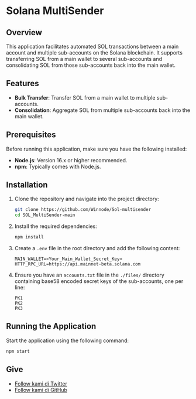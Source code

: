 # Solana MultiSender

## Overview

This application facilitates automated SOL transactions between a main account and multiple sub-accounts on the Solana blockchain. It supports transferring SOL from a main wallet to several sub-accounts and consolidating SOL from those sub-accounts back into the main wallet.

## Features

- **Bulk Transfer**: Transfer SOL from a main wallet to multiple sub-accounts.
- **Consolidation**: Aggregate SOL from multiple sub-accounts back into the main wallet.

## Prerequisites

Before running this application, make sure you have the following installed:
- **Node.js**: Version 16.x or higher recommended.
- **npm**: Typically comes with Node.js.

## Installation

1. Clone the repository and navigate into the project directory:
    ```bash
    git clone https://github.com/Winnode/Sol-multisender
    cd SOL_MultiSender-main
    ```

2. Install the required dependencies:
    ```bash
    npm install
    ```

3. Create a `.env` file in the root directory and add the following content:
    ```plaintext
    MAIN_WALLET=<Your_Main_Wallet_Secret_Key>
    HTTP_RPC_URL=https://api.mainnet-beta.solana.com
    ```

4. Ensure you have an `accounts.txt` file in the `./files/` directory containing base58 encoded secret keys of the sub-accounts, one per line:
    ```plaintext
    PK1
    PK2
    PK3
    ```

## Running the Application

Start the application using the following command:
```bash
npm start
```

## Give
- [Follow kami di Twitter](https://twitter.com/Winnode)
- [Follow kami di GitHub](https://github.com/Winnode)
